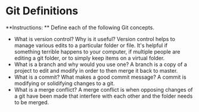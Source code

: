 # Git Definitions

**Instructions: ** Define each of the following Git concepts.

* What is version control?  Why is it useful?
Version control helps to manage various edits to a particular folder or file. It's helpful if something terrible happens to your computer, if multiple people are editing a git folder, or to simply keep items on a virtual folder. 
* What is a branch and why would you use one?
A branch is a copy of a project to edit and modify in order to then merge it back to master. 
* What is a commit? What makes a good commit message?
A commit is modifying or solidifying changes to a git. 
* What is a merge conflict?
A merge conflict is when opposing changes of a git have been made that interfere with each other and the folder needs to be merged. 
